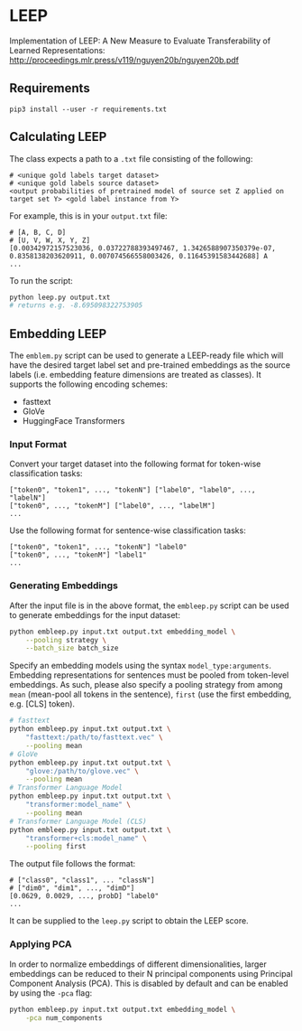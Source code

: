 # LEEP
Implementation of LEEP: A New Measure to Evaluate Transferability of Learned Representations: http://proceedings.mlr.press/v119/nguyen20b/nguyen20b.pdf 

## Requirements

```
pip3 install --user -r requirements.txt
```

## Calculating LEEP

The class expects a path to a `.txt` file consisting of the following:
```
# <unique gold labels target dataset>
# <unique gold labels source dataset>
<output probabilities of pretrained model of source set Z applied on target set Y> <gold label instance from Y>
```
For example, this is in your `output.txt` file:
```
# [A, B, C, D]
# [U, V, W, X, Y, Z]
[0.00342972157523036, 0.03722788393497467, 1.3426588907350379e-07, 0.8358138203620911, 0.007074566558003426, 0.11645391583442688] A
...
```
To run the script:

```bash
python leep.py output.txt
# returns e.g. -8.695098322753905
```

## Embedding LEEP

The `emblem.py` script can be used to generate a LEEP-ready file which will have the desired target label set and pre-trained embeddings as the source labels (i.e. embedding feature dimensions are treated as classes). It supports the following encoding schemes:

* fasttext
* GloVe
* HuggingFace Transformers

### Input Format

Convert your  target dataset into the following format for token-wise classification tasks:

```
["token0", "token1", ..., "tokenN"] ["label0", "label0", ..., "labelN"]
["token0", ..., "tokenM"] ["label0", ..., "labelM"]
...
```

Use the following format for sentence-wise classification tasks:

```
["token0", "token1", ..., "tokenN"] "label0"
["token0", ..., "tokenM"] "label1"
...
```

### Generating Embeddings

After the input file is in the above format, the `embleep.py` script can be used to generate embeddings for the input dataset:

```bash
python embleep.py input.txt output.txt embedding_model \
	--pooling strategy \
	--batch_size batch_size
```

Specify an embedding models using the syntax `model_type:arguments`. Embedding representations for sentences must be pooled from token-level embeddings. As such, please also specify a pooling strategy from among `mean` (mean-pool all tokens in the sentence), `first` (use the first embedding, e.g. [CLS] token).

```bash
# fasttext
python embleep.py input.txt output.txt \
	"fasttext:/path/to/fasttext.vec" \
	--pooling mean
# GloVe
python embleep.py input.txt output.txt \
	"glove:/path/to/glove.vec" \
	--pooling mean
# Transformer Language Model
python embleep.py input.txt output.txt \
	"transformer:model_name" \
	--pooling mean
# Transformer Language Model (CLS)
python embleep.py input.txt output.txt \
	"transformer+cls:model_name" \
	--pooling first
```

The output file follows the format:

```
# ["class0", "class1", ... "classN"]
# ["dim0", "dim1", ..., "dimD"]
[0.0629, 0.0029, ..., probD] "label0"
...
```

It can be supplied to the `leep.py` script to obtain the LEEP score.

### Applying PCA

In order to normalize embeddings of different dimensionalities, larger embeddings can be reduced to their N principal components using Principal Component Analysis (PCA). This is disabled by default and can be enabled by using the `-pca` flag:

```bash
python embleep.py input.txt output.txt embedding_model \
	-pca num_components
```

